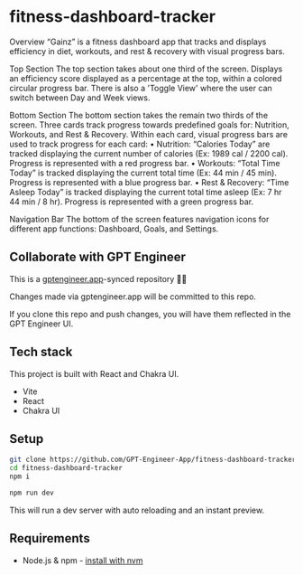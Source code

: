# fitness-dashboard-tracker

Overview
“Gainz” is a fitness dashboard app that tracks and displays efficiency in diet, workouts, and rest & recovery with visual progress bars.

Top Section
The top section takes about one third of the screen.
Displays an efficiency score displayed as a percentage at the top, within a colored circular progress bar.
There is also a 'Toggle View' where the user can switch between Day and Week views.

Bottom Section
The bottom section takes the remain two thirds of the screen.
Three cards track progress towards predefined goals for: Nutrition, Workouts, and Rest & Recovery.
Within each card, visual progress bars are used to track progress for each card:
•	Nutrition: “Calories Today” are tracked displaying the current number of calories (Ex: 1989 cal / 2200 cal). Progress is represented with a red progress bar.
•	Workouts: “Total Time Today” is  tracked displaying the current total time (Ex: 44 min / 45 min). Progress is represented with a blue progress bar.
•	Rest & Recovery: “Time Asleep Today” is  tracked displaying the current total time asleep (Ex: 7 hr 44 min / 8 hr). Progress is represented with a green progress bar.

Navigation Bar
The bottom of the screen features navigation icons for different app functions: Dashboard, Goals, and Settings.


## Collaborate with GPT Engineer

This is a [gptengineer.app](https://gptengineer.app)-synced repository 🌟🤖

Changes made via gptengineer.app will be committed to this repo.

If you clone this repo and push changes, you will have them reflected in the GPT Engineer UI.

## Tech stack

This project is built with React and Chakra UI.

- Vite
- React
- Chakra UI

## Setup

```sh
git clone https://github.com/GPT-Engineer-App/fitness-dashboard-tracker.git
cd fitness-dashboard-tracker
npm i
```

```sh
npm run dev
```

This will run a dev server with auto reloading and an instant preview.

## Requirements

- Node.js & npm - [install with nvm](https://github.com/nvm-sh/nvm#installing-and-updating)
